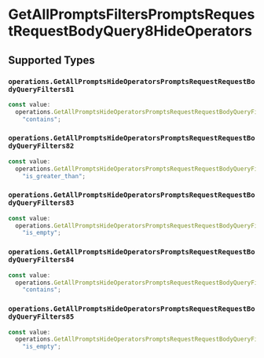 # GetAllPromptsFiltersPromptsRequestRequestBodyQuery8HideOperators


## Supported Types

### `operations.GetAllPromptsHideOperatorsPromptsRequestRequestBodyQueryFilters81`

```typescript
const value:
  operations.GetAllPromptsHideOperatorsPromptsRequestRequestBodyQueryFilters81 =
    "contains";
```

### `operations.GetAllPromptsHideOperatorsPromptsRequestRequestBodyQueryFilters82`

```typescript
const value:
  operations.GetAllPromptsHideOperatorsPromptsRequestRequestBodyQueryFilters82 =
    "is_greater_than";
```

### `operations.GetAllPromptsHideOperatorsPromptsRequestRequestBodyQueryFilters83`

```typescript
const value:
  operations.GetAllPromptsHideOperatorsPromptsRequestRequestBodyQueryFilters83 =
    "is_empty";
```

### `operations.GetAllPromptsHideOperatorsPromptsRequestRequestBodyQueryFilters84`

```typescript
const value:
  operations.GetAllPromptsHideOperatorsPromptsRequestRequestBodyQueryFilters84 =
    "contains";
```

### `operations.GetAllPromptsHideOperatorsPromptsRequestRequestBodyQueryFilters85`

```typescript
const value:
  operations.GetAllPromptsHideOperatorsPromptsRequestRequestBodyQueryFilters85 =
    "is_empty";
```

